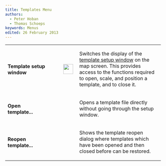 ```yaml
---
title: Templates Menu
authors:
  - Peter Hoban
  - Thomas Schoeps
keywords: Menus
edited: 26 February 2013
---
```


<table><tr><td width="160"><h4>Template setup window</h4></td><td width="40"><h4></h4></td><td width="40"> <img class=small src="../../images/new.png" width="32" height="32" border="0" alt="" /></td><td width="400">
<p>Switches the display of the <a href="templates.md#setup">template setup window</a> on the map screen. This provides access to the functions required to open, scale, and position a template, and to close it.</p></td></tr>

<tr><td><h4>Open template...</h4></td><td><h4> </h4></td><td> </td><td>
<p>Opens a template file directly without going through the setup window.</p> </td></tr>

<tr><td><h4>Reopen template...</h4></td><td><h4> </h4></td><td> </td><td>
<p>Shows the template reopen dialog where templates which have been opened and then closed before can be restored.</p> </td></tr>

</table>

